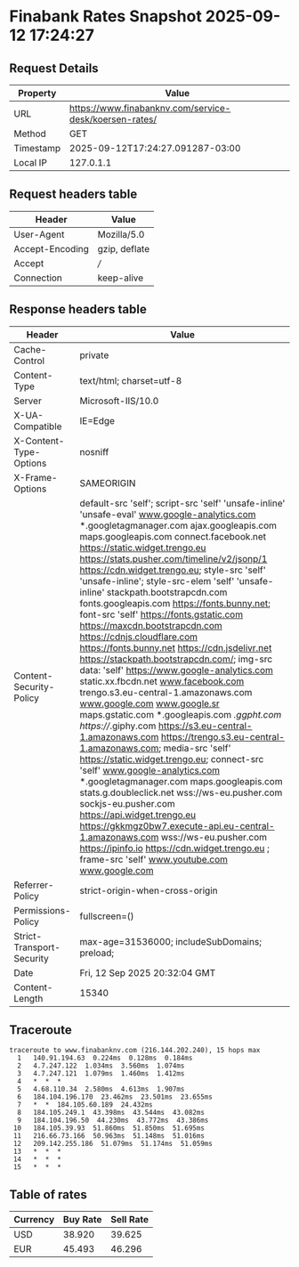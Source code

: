 # Finabank Rates Snapshot 2025-09-12 17:24:27
## Request Details

| Property | Value |
|----------|-------|
| URL | https://www.finabanknv.com/service-desk/koersen-rates/ |
| Method | GET |
| Timestamp | 2025-09-12T17:24:27.091287-03:00 |
| Local IP | 127.0.1.1 |
    
## Request headers table

| Header | Value |
|--------|-------|
| User-Agent | Mozilla/5.0 |
| Accept-Encoding | gzip, deflate |
| Accept | */* |
| Connection | keep-alive |

    
## Response headers table
| Header | Value |
|--------|-------|
| Cache-Control | private |
| Content-Type | text/html; charset=utf-8 |
| Server | Microsoft-IIS/10.0 |
| X-UA-Compatible | IE=Edge |
| X-Content-Type-Options | nosniff |
| X-Frame-Options | SAMEORIGIN |
| Content-Security-Policy | default-src 'self';  script-src 'self' 'unsafe-inline' 'unsafe-eval' www.google-analytics.com *.googletagmanager.com ajax.googleapis.com maps.googleapis.com connect.facebook.net https://static.widget.trengo.eu https://stats.pusher.com/timeline/v2/jsonp/1 https://cdn.widget.trengo.eu; style-src 'self'  'unsafe-inline'; style-src-elem 'self' 'unsafe-inline' stackpath.bootstrapcdn.com fonts.googleapis.com https://fonts.bunny.net;  font-src 'self' https://fonts.gstatic.com https://maxcdn.bootstrapcdn.com https://cdnjs.cloudflare.com https://fonts.bunny.net https://cdn.jsdelivr.net https://stackpath.bootstrapcdn.com/;  img-src data:  'self' https://www.google-analytics.com static.xx.fbcdn.net www.facebook.com trengo.s3.eu-central-1.amazonaws.com www.google.com www.google.sr maps.gstatic.com *.googleapis.com *.ggpht.com https://*.giphy.com https://s3.eu-central-1.amazonaws.com https://trengo.s3.eu-central-1.amazonaws.com; media-src 'self' https://static.widget.trengo.eu;  connect-src 'self' www.google-analytics.com *.googletagmanager.com maps.googleapis.com stats.g.doubleclick.net wss://ws-eu.pusher.com sockjs-eu.pusher.com https://api.widget.trengo.eu https://gkkmgz0bw7.execute-api.eu-central-1.amazonaws.com wss://ws-eu.pusher.com https://ipinfo.io https://cdn.widget.trengo.eu ;  frame-src 'self' www.youtube.com www.google.com |
| Referrer-Policy | strict-origin-when-cross-origin |
| Permissions-Policy | fullscreen=() |
| Strict-Transport-Security | max-age=31536000; includeSubDomains; preload; |
| Date | Fri, 12 Sep 2025 20:32:04 GMT |
| Content-Length | 15340 |

## Traceroute 

```
traceroute to www.finabanknv.com (216.144.202.240), 15 hops max
  1   140.91.194.63  0.224ms  0.128ms  0.184ms 
  2   4.7.247.122  1.034ms  3.560ms  1.074ms 
  3   4.7.247.121  1.079ms  1.460ms  1.412ms 
  4   *  *  * 
  5   4.68.110.34  2.580ms  4.613ms  1.907ms 
  6   184.104.196.170  23.462ms  23.501ms  23.655ms 
  7   *  *  184.105.60.189  24.432ms 
  8   184.105.249.1  43.398ms  43.544ms  43.082ms 
  9   184.104.196.50  44.230ms  43.772ms  43.386ms 
 10   184.105.39.93  51.860ms  51.850ms  51.695ms 
 11   216.66.73.166  50.963ms  51.148ms  51.016ms 
 12   209.142.255.186  51.079ms  51.174ms  51.059ms 
 13   *  *  * 
 14   *  *  * 
 15   *  *  * 

```


## Table of rates

| Currency | Buy Rate | Sell Rate |
|----------|----------|-----------|
| USD | 38.920 | 39.625 |
| EUR | 45.493 | 46.296 |
